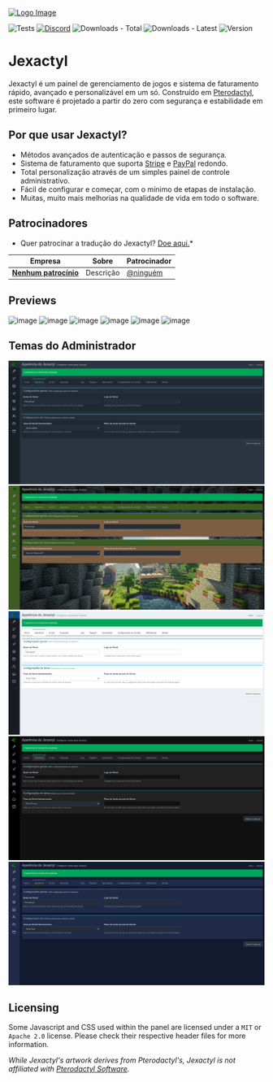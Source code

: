 [![Logo Image](https://cdn.discordapp.com/attachments/1012411945141424218/1012430446556090468/JexactylBannerBasic.jpg)](https://jexactyl.com)

![Tests](https://img.shields.io/github/workflow/status/Ashu11-A/Jexactyl_PT-BR/Build)
<a href="https://discord.gg/qttGR4Z5Pk">![Discord](https://img.shields.io/discord/922284031129825280)</a>
![Downloads - Total](https://img.shields.io/github/downloads/jexactyl/jexactyl/total)
![Downloads - Latest](https://img.shields.io/github/downloads/jexactyl/jexactyl/latest/total)
![Version](https://img.shields.io/github/v/release/Ashu11-A/Jexactyl_PT-BR)

# Jexactyl
Jexactyl é um painel de gerenciamento de jogos e sistema de faturamento rápido, avançado e personalizável em um só.
Construído em [Pterodactyl](https://pterodactyl.io), este software é projetado a partir do zero com segurança e estabilidade em primeiro lugar.

## Por que usar Jexactyl?
* Métodos avançados de autenticação e passos de segurança.
* Sistema de faturamento que suporta [Stripe](https://stripe.com) e [PayPal](https://paypal.com) redondo.
* Total personalização através de um simples painel de controle administrativo.
* Fácil de configurar e começar, com o mínimo de etapas de instalação.
* Muitas, muito mais melhorias na qualidade de vida em todo o software.

## Patrocinadores
* Quer patrocinar a tradução do Jexactyl? [Doe aqui.](https://donate.stripe.com/6oE02Zftd9cC34IbIS)*

| Empresa | Sobre | Patrocinador |
| ------- | ----- | ------- |
| [**Nenhum patrocínio**](https://) | Descrição | [@ninguém](https://) |

## Previews
![image](https://user-images.githubusercontent.com/30575805/207936437-e9990069-ec34-4273-b5d2-6cdf21ab755b.png)
![image](https://user-images.githubusercontent.com/30575805/207936499-25645fff-cdc2-476c-b626-fd75813fbc52.png)
![image](https://user-images.githubusercontent.com/72230943/201116840-92c00c15-5717-4121-83cd-69397f9bacba.png)
![image](https://user-images.githubusercontent.com/72230943/201116914-8b1c8867-c462-4b25-ae47-803b2e4ea39c.png)
![image](https://user-images.githubusercontent.com/30575805/207936544-7ee143cd-e0e6-4076-929a-cfc97054b33e.png)
![image](https://user-images.githubusercontent.com/30575805/207936353-cad5228e-5948-4b5c-8b4d-f1fc5021f806.png)

## Temas do Administrador
![tema Padrão](.github/imagens/temapadrao.png)
![tema Minecraft](.github/imagens/temaminecraft.png)
![tema Claro](.github/imagens/temaclaro.png)
![tema Escuro](.github/imagens/temaescuro.png)
![tema Azul](.github/imagens/temaazul.png)

## Licensing
Some Javascript and CSS used within the panel are licensed under a `MIT` or `Apache 2.0` license. Please check their
respective header files for more information.

*While Jexactyl's artwork derives from Pterodactyl's, Jexactyl is not affiliated with [Pterodactyl Software](https://pterodactyl.io).*
